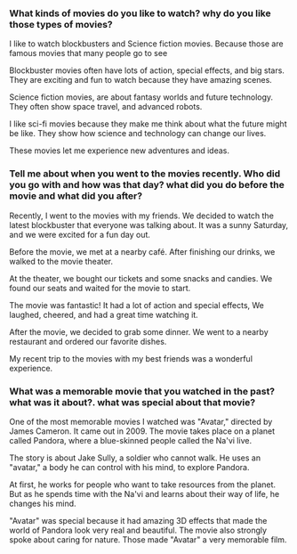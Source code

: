 ### What kinds of movies do you like to watch? why do you like those types of movies?

I like to watch blockbusters and Science fiction movies.
Because those are famous movies that many people go to see

Blockbuster movies often have lots of action, special effects, and big stars.
They are exciting and fun to watch because they have amazing scenes.

Science fiction movies, are about fantasy worlds and future technology.
They often show space travel, and advanced robots.

I like sci-fi movies because they make me think about what the future might be like.
They show how science and technology can change our lives.

These movies let me experience new adventures and ideas.

### Tell me about when you went to the movies recently. Who did you go with and how was that day? what did you do before the movie and what did you after?

Recently, I went to the movies with my friends.
We decided to watch the latest blockbuster that everyone was talking about.
It was a sunny Saturday, and we were excited for a fun day out.

Before the movie, we met at a nearby café.
After finishing our drinks, we walked to the movie theater.

At the theater, we bought our tickets and some snacks and candies.
We found our seats and waited for the movie to start.

The movie was fantastic! It had a lot of action and special effects,
We laughed, cheered, and had a great time watching it.

After the movie, we decided to grab some dinner.
We went to a nearby restaurant and ordered our favorite dishes.

My recent trip to the movies with my best friends was a wonderful experience.

### What was a memorable movie that you watched in the past? what was it about?. what was special about that movie?

One of the most memorable movies I watched was "Avatar," directed by James Cameron.
It came out in 2009. The movie takes place on a planet called Pandora, where a blue-skinned people called the Na'vi live.

The story is about Jake Sully, a soldier who cannot walk.
He uses an "avatar," a body he can control with his mind, to explore Pandora.

At first, he works for people who want to take resources from the planet.
But as he spends time with the Na'vi and learns about their way of life, he changes his mind.

"Avatar" was special because it had amazing 3D effects that made the world of Pandora look very real and beautiful.
The movie also strongly spoke about caring for nature.
Those made "Avatar" a very memorable film.
